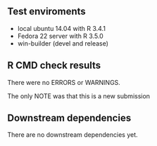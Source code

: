 ## Test enviroments
* local ubuntu 14.04 with R 3.4.1
* Fedora 22 server with R 3.5.0
* win-builder (devel and release)

## R CMD check results
There were no ERRORS or WARNINGS.

The only NOTE was that this is a new submission

## Downstream dependencies
There are no downstream dependencies yet.
